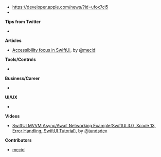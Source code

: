 - https://developer.apple.com/news/?id=ufox7ci5
-
**Tips from Twitter**

*

**Articles**

* [Accessibility focus in SwiftUI](https://swiftwithmajid.com/2021/09/23/accessibility-focus-in-swiftui/), by [@mecid](https://twitter.com/mecid)

**Tools/Controls**

*

**Business/Career**

*

**UI/UX**

*

**Videos**

* [SwiftUI MVVM Async/Await Networking Example(SwiftUI 3.0, Xcode 13, Error Handling, SwiftUI Tutorial)](https://youtu.be/53lbqYYAPLw), by [@tundsdev](https://twitter.com/tundsdev)

**Contributors**

* [mecid](https://github.com/mecid)
